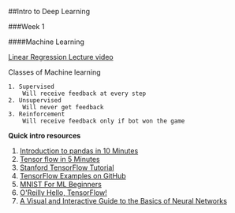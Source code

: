 ##Intro to Deep Learning

###Week 1 

####Machine Learning

[Linear Regression Lecture video](https://www.youtube.com/watch?v=QN1ZwKszguE)

Classes of Machine learning
   
    1. Supervised
        Will receive feedback at every step
    2. Unsupervised
        Will never get feedback
    3. Reinforcement
        Will receive feedback only if bot won the game
**Quick intro resources**


1. [Introduction to pandas in 10 Minutes](http://pandas.pydata.org/pandas-docs/stable/10min.html#min)
2. [Tensor flow in 5 Minutes](https://www.youtube.com/watch?v=2FmcHiLCwTU&t=84s)
3. [Stanford TensorFlow Tutorial](https://cs224d.stanford.edu/lectures/CS224d-Lecture7.pdf)
4. [TensorFlow Examples on GitHub](https://github.com/aymericdamien/TensorFlow-Examples)
5. [MNIST For ML Beginners](https://www.tensorflow.org/tutorials/mnist/beginners/)
6. [O'Reilly Hello, TensorFlow!](https://www.oreilly.com/learning/hello-tensorflow)
7. [A Visual and Interactive Guide to the Basics of Neural Networks](https://jalammar.github.io/visual-interactive-guide-basics-neural-networks/)